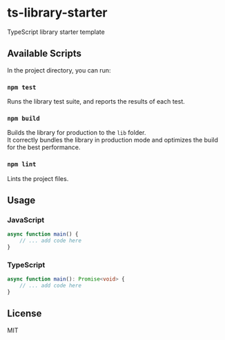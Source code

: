 # ts-library-starter
TypeScript library starter template

## Available Scripts

In the project directory, you can run:

### `npm test`

Runs the library test suite, and reports the results of each test.

### `npm build`

Builds the library for production to the `lib` folder.<br />
It correctly bundles the library in production mode and optimizes the build for the best performance.

### `npm lint`

Lints the project files.

## Usage

### JavaScript

```javascript
async function main() {
    // ... add code here
}
```

### TypeScript

```typescript
async function main(): Promise<void> {
    // ... add code here
}
```

## License
MIT